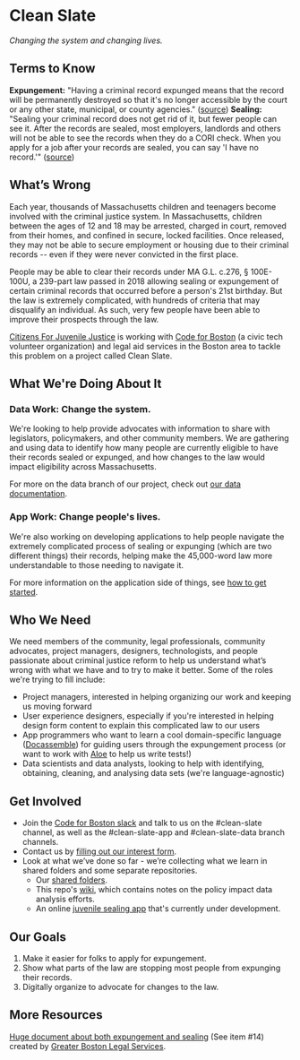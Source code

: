 <!-- README.md -->

# Clean Slate

_Changing the system and changing lives._

## Terms to Know

**Expungement:** "Having a criminal record expunged means that the record will be permanently destroyed so that it's no longer accessible by the court or any other state, municipal, or county agencies." ([source](https://www.mass.gov/expunge-your-criminal-record))
**Sealing:** "Sealing your criminal record does not get rid of it, but fewer people can see it. After the records are sealed, most employers, landlords and others will not be able to see the records when they do a CORI check. When you apply for a job after your records are sealed, you can say 'I have no record.'" ([source](https://www.masslegalhelp.org/cori/sealing))


## What’s Wrong

Each year, thousands of Massachusetts children and teenagers become involved with the criminal justice system. In Massachusetts, children between the ages of 12 and 18 may be arrested, charged in court, removed from their homes, and confined in secure, locked facilities. Once released, they may not be able to secure employment or housing due to their criminal records -- even if they were never convicted in the first place.

People may be able to clear their records under MA G.L. c.276, § 100E-100U, a 239-part law passed in 2018 allowing sealing or expungement of certain criminal records that occurred before a person's 21st birthday. But the law is extremely complicated, with hundreds of criteria that may disqualify an individual. As such, very few people have been able to improve their prospects through the law.

[Citizens For Juvenile Justice](https://www.cfjj.org/) is working with [Code for Boston](https://www.codeforboston.org/) (a civic tech volunteer organization) and legal aid services in the Boston area to tackle this problem on a project called Clean Slate.

## What We're Doing About It

### Data Work: Change the system.

We're looking to help provide advocates with information to share with legislators, policymakers, and other community members. We are gathering and using data to identify how many people are currently eligible to have their records sealed or expunged, and how changes to the law would impact eligibility across Massachusetts.

For more on the data branch of our project, check out [our data documentation](https://github.com/codeforboston/clean-slate/wiki/Data-Work).

### App Work: Change people's lives.

We're also working on developing applications to help people navigate the extremely complicated process of sealing or expunging (which are two different things) their records, helping make the 45,000-word law more understandable to those needing to navigate it.

For more information on the application side of things, see [how to get started](https://github.com/codeforboston/clean-slate/wiki/App-Team). 

## Who We Need

We need members of the community, legal professionals, community advocates, project managers, designers, technologists, and people passionate about criminal justice reform to help us understand what’s wrong with what we have and to try to make it better. Some of the roles we're trying to fill include:

* Project managers, interested in helping organizing our work and keeping us moving forward
* User experience designers, especially if you're interested in helping design form content to explain this complicated law to our users
* App programmers who want to learn a cool domain-specific language ([Docassemble](https://docassemble.org/)) for guiding users through the expungement process (or want to work with [Aloe](https://aloe.readthedocs.io/en/latest/) to help us write tests!)
* Data scientists and data analysts, looking to help with identifying, obtaining, cleaning, and analysing data sets (we're language-agnostic)


## Get Involved

- Join the [Code for Boston slack](https://communityinviter.com/apps/cfb-public/code-for-boston) and talk to us on the #clean-slate channel, as well as the #clean-slate-app and #clean-slate-data branch channels.
- Contact us by [filling out our interest form](https://forms.gle/FZrBfNjC6JNtsQXP7).
- Look at what we’ve done so far - we’re collecting what we learn in shared folders and some separate repositories.
  - Our [shared folders](https://drive.google.com/drive/folders/1EiEt97817QzZNip9X5yrsXAdPCqUdF0M?usp=sharing).
  - This repo's [wiki](https://github.com/codeforboston/clean-slate/wiki), which contains notes on the policy impact data analysis efforts.
  - An online [juvenile sealing app](https://github.com/knod/docassemble-juvenilesealing) that's currently under development.

## Our Goals

1. Make it easier for folks to apply for expungement.
1. Show what parts of the law are stopping most people from expunging their records.
1. Digitally organize to advocate for changes to the law.

## More Resources

[Huge document about both expungement and sealing](https://www.gbls.org/sites/default/files/2019-04/know-your-cori-rights-041819.pdf) (See item #14) created by [Greater Boston Legal Services](https://gbls.org/).

